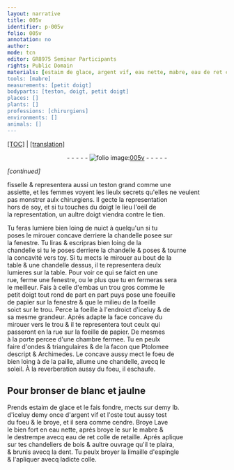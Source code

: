 ```yaml
---
layout: narrative
title: 005v
identifier: p-005v
folio: 005v
annotation: no
author:
mode: tcn
editor: GR8975 Seminar Participants
rights: Public Domain
materials: [estaim de glace, argent vif, eau nette, mabre, eau de ret colle de retaille, dent, limaille d'espingle, colle]
tools: [mabre]
measurements: [petit doigt]
bodyparts: [teston, doigt, petit doigt]
places: []
plants: []
professions: [chirurgiens]
environments: []
animals: []
---
```


<p><a href="{{ site.baseurl }}/normalized/">[TOC]</a> | <a href="{{ site.baseurl }}/texts/p-005v_tl/" target="_blank">[translation]</a></p><div class="folio" align="center">- - - - - <a href="http://gallica.bnf.fr/ark:/12148/btv1b10500001g/f16.image" target="_blank"><img src="https://cu-mkp.github.io/2017-workshop-edition/assets/photo-icon.png" alt="folio image: " style="display:inline-block; margin-bottom:-3px;"/>005v</a> - - - - - </div>  
 
*[continued]*
  
fisselle & representera aussi un <span class="bp">teston</span> grand comme une<br/> assiette, et les f<span class="exp">emmes</span> voyent les lieulx secrets qu'elles ne veulent<br/> pas monstrer aulx <span class="pro">chirurgiens</span>. Il gecte la representation<br/> hors de soy, et si tu touches du <span class="bp">doigt</span> <span class="del">le lieu</span> l'oeil de<br/> la representation, un aultre <span class="bp">doigt</span> viendra contre le tien. 
 
Tu feras lumiere bien loing de nuict à quelqu'un si tu<br/> poses le mirouer concave derriere la chandelle posee sur<br/> la fenestre. Tu liras & escripras bien loing de la<br/> chandelle si tu le poses derriere la chandelle & poses <span class="add">& tourne</span><br/> la concavité vers toy. Si tu mects le mirouer au bout de la <br/> table & une chandelle dessus, il te representera deulx<br/> lumieres sur la table. Pour voir ce qui se faict en une<br/> rue, ferme une fenestre, ou le plus que tu en fermeras sera<br/> le meilleur. Fais à celle d'embas un trou gros comme le<br/> <span class="ms"><span class="bp">petit doigt</span></span> tout rond de part en part puys pose une foeuille<br/> de papier sur la fenestre & que le milieu de la foeille<br/> soict sur le trou. Perce la foeille à l'endroict d'iceluy & de<br/> sa mesme grandeur. Aprés adapte la face concave du<br/> mirouer vers le trou & il te representera tout ceulx qui<br/> passeront en la rue sur la foeille de papier. De mesmes<br/> à la porte percee d'une chambre fermee. Tu en peulx<br/> faire d'ondes & triangulaires & de la facon que Ptolomee<br/> descript & Archimedes. Le concave aussy mect le foeu de<br/> bien loing à de la paille, allume une chandelle, avecq le<br/> soleil. À la reverberation aussy du foeu, il eschaufe.
 
 
  

## Pour bronser de blanc et jaulne 

 
P<span class="exp">rends</span> <span class="m">estaim de glace</span> et le fais fondre, mects sur demy lb.<br/> d'iceluy demy once d'<span class="m">argent vif</span> et l'oste tout aussy tost<br/> du foeu & le broye, et il sera comme cendre. <span class="del">Broye</span> Lave<br/> le bien fort en <span class="m">eau nette</span>, aprés broye le sur le <span class="m"><span class="tl">mabre</span></span> &<br/> le destrempe avecq <span class="m">eau de <span class="del">ret</span> colle de retaille</span>. Aprés aplique<br/> sur tes chandeliers de bois & aultre ouvrage qu'il te plaira,<br/> & brunis avecq la <span class="m">dent</span>. Tu peulx broyer la <span class="m">limaille d'espingle</span><br/> & l'apliquer avecq ladicte <span class="m">colle</span>.
 
